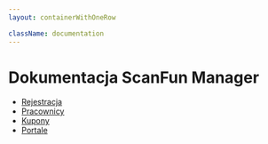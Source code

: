 ```yaml
---
layout: containerWithOneRow

className: documentation 
---
```


# Dokumentacja ScanFun Manager

* [Rejestracja](/dokumentacja/scan-fun-manager/rejestracja)
* [Pracownicy](/dokumentacja/scan-fun-manager/pracownicy)
* [Kupony](/dokumentacja/scan-fun-manager/kupony)
* [Portale](/dokumentacja/scan-fun-manager/portale)

